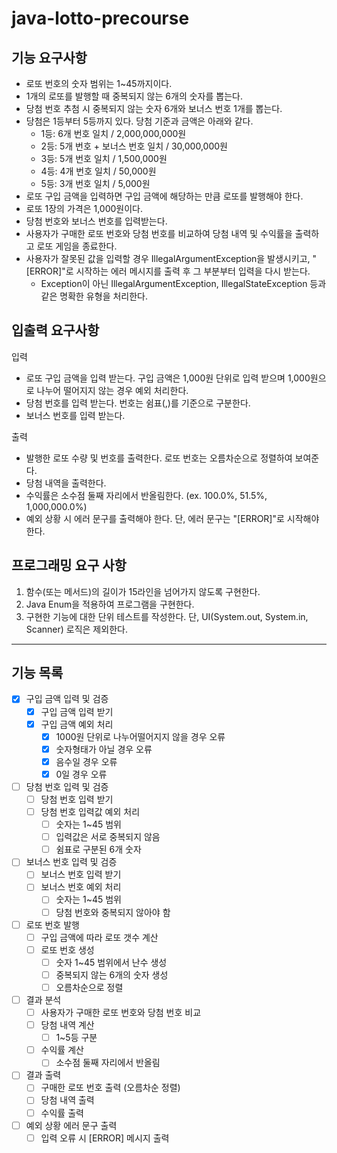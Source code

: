 # java-lotto-precourse

## 기능 요구사항

- 로또 번호의 숫자 범위는 1~45까지이다.
- 1개의 로또를 발행할 때 중복되지 않는 6개의 숫자를 뽑는다.
- 당첨 번호 추첨 시 중복되지 않는 숫자 6개와 보너스 번호 1개를 뽑는다.
- 당첨은 1등부터 5등까지 있다. 당첨 기준과 금액은 아래와 같다.
  - 1등: 6개 번호 일치 / 2,000,000,000원
  - 2등: 5개 번호 + 보너스 번호 일치 / 30,000,000원
  - 3등: 5개 번호 일치 / 1,500,000원
  - 4등: 4개 번호 일치 / 50,000원
  - 5등: 3개 번호 일치 / 5,000원
- 로또 구입 금액을 입력하면 구입 금액에 해당하는 만큼 로또를 발행해야 한다.
- 로또 1장의 가격은 1,000원이다.
- 당첨 번호와 보너스 번호를 입력받는다.
- 사용자가 구매한 로또 번호와 당첨 번호를 비교하여 당첨 내역 및 수익률을 출력하고 로또 게임을 종료한다.
- 사용자가 잘못된 값을 입력할 경우 IllegalArgumentException을 발생시키고, "[ERROR]"로 시작하는 에러 메시지를 출력 후 그 부분부터 입력을 다시 받는다.
  - Exception이 아닌 IllegalArgumentException, IllegalStateException 등과 같은 명확한 유형을 처리한다.


## 입출력 요구사항

입력

- 로또 구입 금액을 입력 받는다. 구입 금액은 1,000원 단위로 입력 받으며 1,000원으로 나누어 떨어지지 않는 경우 예외 처리한다.
- 당첨 번호를 입력 받는다. 번호는 쉼표(,)를 기준으로 구분한다.
- 보너스 번호를 입력 받는다.

출력

- 발행한 로또 수량 및 번호를 출력한다. 로또 번호는 오름차순으로 정렬하여 보여준다.
- 당첨 내역을 출력한다.
- 수익률은 소수점 둘째 자리에서 반올림한다. (ex. 100.0%, 51.5%, 1,000,000.0%)
- 예외 상황 시 에러 문구를 출력해야 한다. 단, 에러 문구는 "[ERROR]"로 시작해야 한다.

## 프로그래밍 요구 사항

1. 함수(또는 메서드)의 길이가 15라인을 넘어가지 않도록 구현한다.
2. Java Enum을 적용하여 프로그램을 구현한다.
3. 구현한 기능에 대한 단위 테스트를 작성한다. 단, UI(System.out, System.in, Scanner) 로직은 제외한다.


----------------------

## 기능 목록

- [X] 구입 금액 입력 및 검증
  - [X] 구입 금액 입력 받기
  - [X] 구입 금액 예외 처리
    - [X] 1000원 단위로 나누어떨어지지 않을 경우 오류
    - [X] 숫자형태가 아닐 경우 오류
    - [X] 음수일 경우 오류
    - [X] 0일 경우 오류
    
- [ ] 당첨 번호 입력 및 검증
  - [ ] 당첨 번호 입력 받기
  - [ ] 당첨 번호 입력값 예외 처리
    - [ ] 숫자는 1~45 범위
    - [ ] 입력값은 서로 중복되지 않음
    - [ ] 쉼표로 구분된 6개 숫자
    
- [ ] 보너스 번호 입력 및 검증
  - [ ] 보너스 번호 입력 받기
  - [ ] 보너스 번호 예외 처리
    - [ ] 숫자는 1~45 범위
    - [ ] 당첨 번호와 중복되지 않아야 함

- [ ] 로또 번호 발행
  - [ ] 구입 금액에 따라 로또 갯수 계산
  - [ ] 로또 번호 생성
    - [ ] 숫자 1~45 범위에서 난수 생성
    - [ ] 중복되지 않는 6개의 숫자 생성
    - [ ] 오름차순으로 정렬

- [ ] 결과 분석
  - [ ] 사용자가 구매한 로또 번호와 당첨 번호 비교
  - [ ] 당첨 내역 계산
    - [ ] 1~5등 구분
  - [ ] 수익률 계산
    - [ ] 소수점 둘째 자리에서 반올림

- [ ] 결과 출력
  - [ ] 구매한 로또 번호 출력 (오름차순 정렬)
  - [ ] 당첨 내역 출력
  - [ ] 수익률 출력

- [ ] 예외 상황 에러 문구 출력
  - [ ] 입력 오류 시 [ERROR] 메시지 출력
